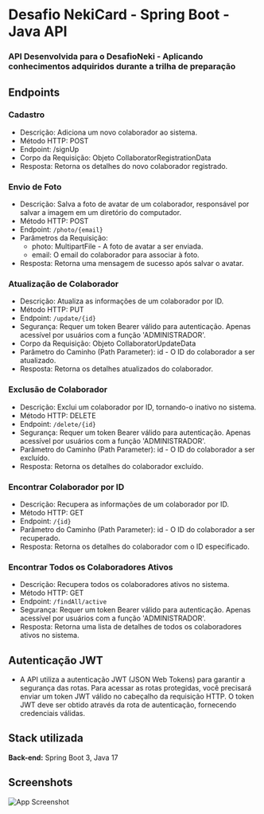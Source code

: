 
# Desafio NekiCard - Spring Boot - Java API

### API Desenvolvida para o DesafioNeki - Aplicando conhecimentos adquiridos durante a trilha de preparação




## Endpoints

### Cadastro
- Descrição: Adiciona um novo colaborador ao sistema.
- Método HTTP: POST
- Endpoint: /signUp
- Corpo da Requisição: Objeto CollaboratorRegistrationData
- Resposta: Retorna os detalhes do novo colaborador registrado.

### Envio de Foto

- Descrição: Salva a foto de avatar de um colaborador, responsável por salvar a imagem em um diretório do computador.
- Método HTTP: POST
- Endpoint: ``/photo/{email}``
- Parâmetros da Requisição:
    - photo: MultipartFile - A foto de avatar a ser enviada.
    - email: O email do colaborador para associar à foto.
- Resposta: Retorna uma mensagem de sucesso após salvar o avatar.

### Atualização de Colaborador

- Descrição: Atualiza as informações de um colaborador por ID.
- Método HTTP: PUT
- Endpoint: ``/update/{id}``
- Segurança: Requer um token Bearer válido para autenticação. Apenas acessível por usuários com a função 'ADMINISTRADOR'.
- Corpo da Requisição: Objeto CollaboratorUpdateData
- Parâmetro do Caminho (Path Parameter): id - O ID do colaborador a ser atualizado.
- Resposta: Retorna os detalhes atualizados do colaborador.

### Exclusão de Colaborador

- Descrição: Exclui um colaborador por ID, tornando-o inativo no sistema.
- Método HTTP: DELETE
- Endpoint: ``/delete/{id}``
- Segurança: Requer um token Bearer válido para autenticação. Apenas acessível por usuários com a função 'ADMINISTRADOR'.
- Parâmetro do Caminho (Path Parameter): id - O ID do colaborador a ser excluído.
- Resposta: Retorna os detalhes do colaborador excluído.

### Encontrar Colaborador por ID

- Descrição: Recupera as informações de um colaborador por ID.
- Método HTTP: GET
- Endpoint: `/{id}`
- Parâmetro do Caminho (Path Parameter): id - O ID do colaborador a ser recuperado.
- Resposta: Retorna os detalhes do colaborador com o ID especificado.

### Encontrar Todos os Colaboradores Ativos

- Descrição: Recupera todos os colaboradores ativos no sistema.
- Método HTTP: GET
- Endpoint: ``/findAll/active``
- Segurança: Requer um token Bearer válido para autenticação. Apenas acessível por usuários com a função 'ADMINISTRADOR'.
- Resposta: Retorna uma lista de detalhes de todos os colaboradores ativos no sistema.

## Autenticação JWT

- A API utiliza a autenticação JWT (JSON Web Tokens) para garantir a segurança das rotas. Para acessar as rotas protegidas, você precisará enviar um token JWT válido no cabeçalho da requisição HTTP. O token JWT deve ser obtido através da rota de autenticação, fornecendo credenciais válidas.




## Stack utilizada



**Back-end:** Spring Boot 3, Java 17



## Screenshots

![App Screenshot](https://imageupload.io/ib/bTFrLC0GZBs07V2_1698251886.png)

